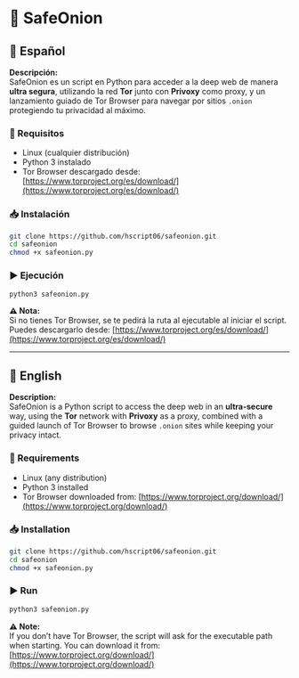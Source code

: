 # 🧅 SafeOnion

## 📌 Español

**Descripción:**  
SafeOnion es un script en Python para acceder a la deep web de manera **ultra segura**, utilizando la red **Tor** junto con **Privoxy** como proxy, y un lanzamiento guiado de Tor Browser para navegar por sitios `.onion` protegiendo tu privacidad al máximo.

### 🔧 Requisitos  
- Linux (cualquier distribución)  
- Python 3 instalado  
- Tor Browser descargado desde: [https://www.torproject.org/es/download/](https://www.torproject.org/es/download/)  

### 📥 Instalación  
```bash
git clone https://github.com/hscript06/safeonion.git
cd safeonion
chmod +x safeonion.py
```

### ▶ Ejecución  
```bash
python3 safeonion.py
```

**⚠ Nota:**  
Si no tienes Tor Browser, se te pedirá la ruta al ejecutable al iniciar el script. Puedes descargarlo desde: [https://www.torproject.org/es/download/](https://www.torproject.org/es/download/)

---

## 📌 English

**Description:**  
SafeOnion is a Python script to access the deep web in an **ultra-secure** way, using the **Tor** network with **Privoxy** as a proxy, combined with a guided launch of Tor Browser to browse `.onion` sites while keeping your privacy intact.

### 🔧 Requirements  
- Linux (any distribution)  
- Python 3 installed  
- Tor Browser downloaded from: [https://www.torproject.org/download/](https://www.torproject.org/download/)  

### 📥 Installation  
```bash
git clone https://github.com/hscript06/safeonion.git
cd safeonion
chmod +x safeonion.py
```

### ▶ Run  
```bash
python3 safeonion.py
```

**⚠ Note:**  
If you don’t have Tor Browser, the script will ask for the executable path when starting. You can download it from: [https://www.torproject.org/download/](https://www.torproject.org/download/)

